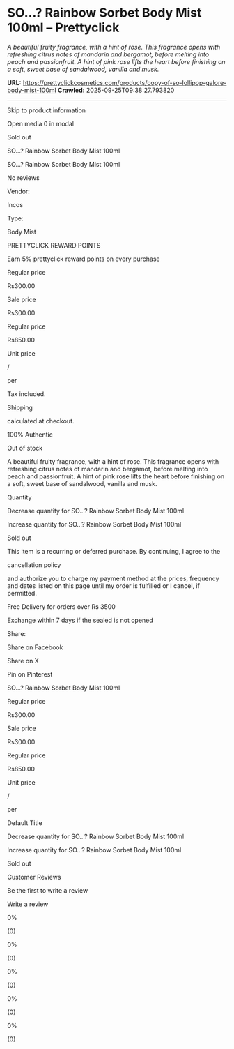 # SO…? Rainbow Sorbet Body Mist 100ml – Prettyclick

*A beautiful fruity fragrance, with a hint of rose. This fragrance opens with refreshing citrus notes of mandarin and bergamot, before melting into peach and passionfruit. A hint of pink rose lifts the heart before finishing on a soft, sweet base of sandalwood, vanilla and musk.*

**URL:** https://prettyclickcosmetics.com/products/copy-of-so-lollipop-galore-body-mist-100ml
**Crawled:** 2025-09-25T09:38:27.793820

---

Skip to product information

Open media 0 in modal

Sold out

SO…? Rainbow Sorbet Body Mist 100ml

SO…? Rainbow Sorbet Body Mist 100ml

No reviews

Vendor:

Incos

Type:

Body Mist

PRETTYCLICK REWARD POINTS

Earn 5% prettyclick reward points on every purchase

Regular price

Rs300.00

Sale price

Rs300.00

Regular price

Rs850.00

Unit price

/

per

Tax included.

Shipping

calculated at checkout.

100% Authentic

Out of stock

A beautiful fruity fragrance, with a hint of rose. This fragrance opens with refreshing citrus notes of mandarin and bergamot, before melting into peach and passionfruit. A hint of pink rose lifts the heart before finishing on a soft, sweet base of sandalwood, vanilla and musk.

Quantity

Decrease quantity for SO…? Rainbow Sorbet Body Mist 100ml

Increase quantity for SO…? Rainbow Sorbet Body Mist 100ml

Sold out

This item is a recurring or deferred purchase. By continuing, I agree to the

cancellation policy

and authorize you to charge my payment method at the prices, frequency and dates listed on this page until my order is fulfilled or I cancel, if permitted.

Free Delivery for orders over Rs 3500

Exchange within 7 days if the sealed is not opened

Share:

Share on Facebook

Share on X

Pin on Pinterest

SO…? Rainbow Sorbet Body Mist 100ml

Regular price

Rs300.00

Sale price

Rs300.00

Regular price

Rs850.00

Unit price

/

per

Default Title

Decrease quantity for SO…? Rainbow Sorbet Body Mist 100ml

Increase quantity for SO…? Rainbow Sorbet Body Mist 100ml

Sold out

Customer Reviews

Be the first to write a review

Write a review

0%

(0)

0%

(0)

0%

(0)

0%

(0)

0%

(0)